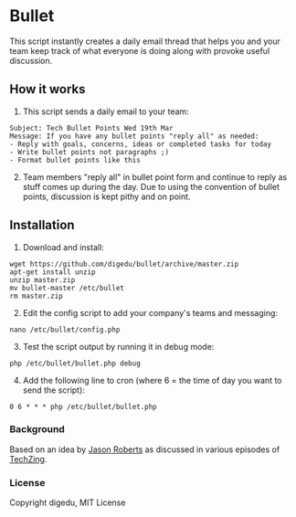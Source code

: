 # Bullet

This script instantly creates a daily email thread that helps you and your team keep track of what everyone is doing along with provoke useful discussion. 

## How it works

1) This script sends a daily email to your team:

```
Subject: Tech Bullet Points Wed 19th Mar
Message: If you have any bullet points "reply all" as needed:
- Reply with goals, concerns, ideas or completed tasks for today
- Write bullet points not paragraphs ;)
- Format bullet points like this
```
2) Team members "reply all" in bullet point form and continue to reply as stuff comes up during the day. Due to using the convention of bullet points, discussion is kept pithy and on point.

## Installation

1) Download and install:

```
wget https://github.com/digedu/bullet/archive/master.zip
apt-get install unzip
unzip master.zip
mv bullet-master /etc/bullet
rm master.zip
```

2) Edit the config script to add your company's teams and messaging:

```
nano /etc/bullet/config.php
```

3) Test the script output by running it in debug mode:

```
php /etc/bullet/bullet.php debug
```

4) Add the following line to cron (where 6 = the time of day you want to send the script):

```
0 6 * * * php /etc/bullet/bullet.php
```

### Background

Based on an idea by [Jason Roberts](http://www.codusoperandi.com/) as discussed in various episodes of [TechZing](http://techzinglive.com).

### License

Copyright digedu, MIT License